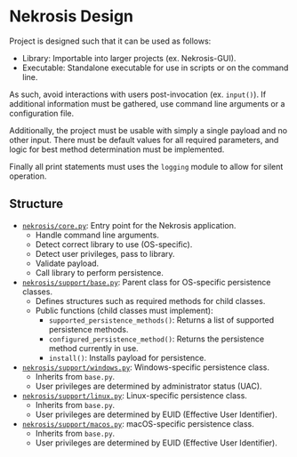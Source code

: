 # Nekrosis Design

Project is designed such that it can be used as follows:
- Library: Importable into larger projects (ex. Nekrosis-GUI).
- Executable: Standalone executable for use in scripts or on the command line.

As such, avoid interactions with users post-invocation (ex. `input()`). If additional information must be gathered, use command line arguments or a configuration file.

Additionally, the project must be usable with simply a single payload and no other input. There must be default values for all required parameters, and logic for best method determination must be implemented.

Finally all print statements must uses the `logging` module to allow for silent operation.


## Structure

- [`nekrosis/core.py`](../nekrosis/core.py): Entry point for the Nekrosis application.
  - Handle command line arguments.
  - Detect correct library to use (OS-specific).
  - Detect user privileges, pass to library.
  - Validate payload.
  - Call library to perform persistence.
- [`nekrosis/support/base.py`](../nekrosis/support/base.py): Parent class for OS-specific persistence classes.
  - Defines structures such as required methods for child classes.
  - Public functions (child classes must implement):
    - `supported_persistence_methods()`: Returns a list of supported persistence methods.
    - `configured_persistence_method()`: Returns the persistence method currently in use.
    - `install()`: Installs payload for persistence.
- [`nekrosis/support/windows.py`](../nekrosis/support/windows.py): Windows-specific persistence class.
  - Inherits from `base.py`.
  - User privileges are determined by administrator status (UAC).
- [`nekrosis/support/linux.py`](../nekrosis/support/linux.py): Linux-specific persistence class.
  - Inherits from `base.py`.
  - User privileges are determined by EUID (Effective User Identifier).
- [`nekrosis/support/macos.py`](../nekrosis/support/macos.py): macOS-specific persistence class.
  - Inherits from `base.py`.
  - User privileges are determined by EUID (Effective User Identifier).